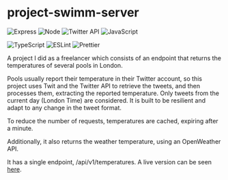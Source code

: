 # project-swimm-server

![Express](https://img.shields.io/badge/Made_with-Express.js-000000?style=for-the-badge&logo=express&labelColor=white&logoColor=000000)
![Node](https://img.shields.io/badge/Made_with-Node.js-339933?style=for-the-badge&logo=node.js&labelColor=white)
![Twitter API](https://img.shields.io/badge/Made_with-Twitter_API-1DA1F2?style=for-the-badge&logo=twitter&labelColor=white)
![JavaScript](https://img.shields.io/badge/Made_with-JavaScript-F0DB4F?style=for-the-badge&logo=javascript&labelColor=white)

![TypeScript](https://img.shields.io/badge/Lint-typescript-3178C6?style=for-the-badge&logo=typescript&labelColor=white)
![ESLint](https://img.shields.io/badge/Lint-ESLint-4B32C3?style=for-the-badge&logo=eslint&labelColor=white&logoColor=4B32C3)
![Prettier](https://img.shields.io/badge/code_style-Prettier-F7B93E?style=for-the-badge&logo=prettier&labelColor=white)

A project I did as a freelancer which consists of an endpoint that returns the
temperatures of several pools in London.

Pools usually report their temperature in their Twitter account, so this project
uses Twit and the Twitter API to retrieve the tweets, and then processes them,
extracting the reported temperature. Only tweets from the current day (London
Time) are considered. It is built to be resilient and adapt to any change in the
tweet format.

To reduce the number of requests, temperatures are cached, expiring after a minute.

Additionally, it also returns the weather temperature, using an OpenWeather API.

It has a single endpoint, /api/v1/temperatures. A live version can be seen
[here](https://busy-ruby-jay-hem.cyclic.app/api/v1/temperatures).
